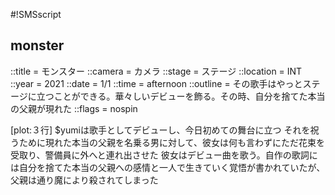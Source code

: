 #!SMSscript

## monster

::title = モンスター
::camera = カメラ
::stage = ステージ
::location = INT
::year = 2021
::date = 1/1
::time = afternoon
::outline = その歌手はやっとステージに立つことができる。華々しいデビューを飾る。その時、自分を捨てた本当の父親が現れた
::flags = nospin

[plot:３行]
$yumiは歌手としてデビューし、今日初めての舞台に立つ
それを祝うために現れた本当の父親を名乗る男に対して、彼女は何も言わずにただ花束を受取り、警備員に外へと連れ出させた
彼女はデビュー曲を歌う。自作の歌詞には自分を捨てた本当の父親への感情と一人で生きていく覚悟が書かれていたが、父親は通り魔により殺されてしまった
